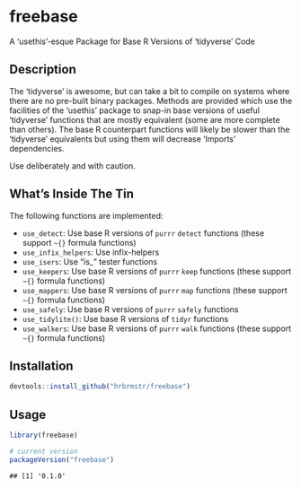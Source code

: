 
# freebase

A ‘usethis’-esque Package for Base R Versions of ‘tidyverse’ Code

## Description

The ‘tidyverse’ is awesome, but can take a bit to compile on systems
where there are no pre-built binary packages. Methods are provided which
use the facilities of the ‘usethis’ package to snap-in base versions of
useful ‘tidyverse’ functions that are mostly equivalent (some are more
complete than others). The base R counterpart functions will likely be
slower than the ‘tidyverse’ equivalents but using them will decrease
‘Imports’ dependencies.

Use deliberately and with caution.

## What’s Inside The Tin

The following functions are implemented:

  - `use_detect`: Use base R versions of `purrr` `detect` functions
    (these support `~{}` formula functions)
  - `use_infix_helpers`: Use infix-helpers
  - `use_isers`: Use “is\_” tester functions
  - `use_keepers`: Use base R versions of `purrr` `keep` functions
    (these support `~{}` formula functions)
  - `use_mappers`: Use base R versions of `purrr` `map` functions (these
    support `~{}` formula functions)
  - `use_safely`: Use base R versions of `purrr` `safely` functions
  - `use_tidylite()`: Use base R versions of `tidyr` functions
  - `use_walkers`: Use base R versions of `purrr` `walk` functions
    (these support `~{}` formula functions)

## Installation

``` r
devtools::install_github("hrbrmstr/freebase")
```

## Usage

``` r
library(freebase)

# current version
packageVersion("freebase")
```

    ## [1] '0.1.0'
